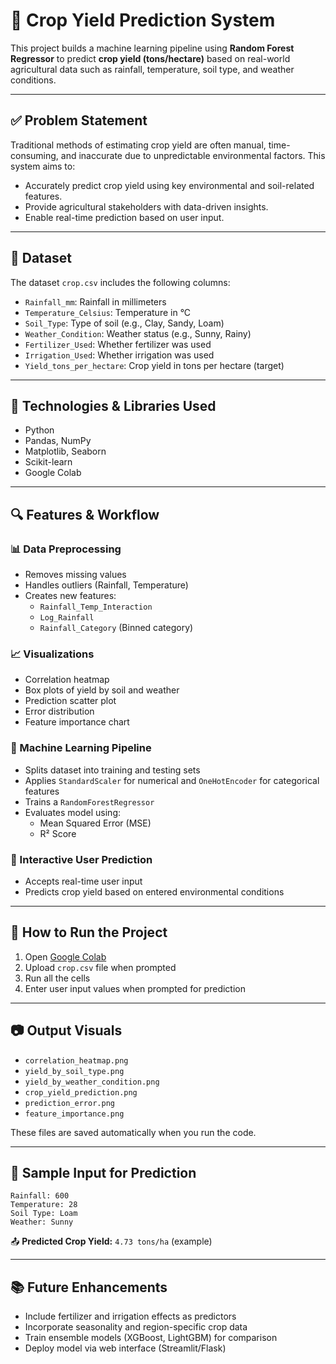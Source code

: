 
# 🌾 Crop Yield Prediction System

This project builds a machine learning pipeline using **Random Forest Regressor** to predict **crop yield (tons/hectare)** based on real-world agricultural data such as rainfall, temperature, soil type, and weather conditions.

---

## ✅ Problem Statement

Traditional methods of estimating crop yield are often manual, time-consuming, and inaccurate due to unpredictable environmental factors. This system aims to:

- Accurately predict crop yield using key environmental and soil-related features.
- Provide agricultural stakeholders with data-driven insights.
- Enable real-time prediction based on user input.

---

## 📁 Dataset

The dataset `crop.csv` includes the following columns:

- `Rainfall_mm`: Rainfall in millimeters
- `Temperature_Celsius`: Temperature in °C
- `Soil_Type`: Type of soil (e.g., Clay, Sandy, Loam)
- `Weather_Condition`: Weather status (e.g., Sunny, Rainy)
- `Fertilizer_Used`: Whether fertilizer was used
- `Irrigation_Used`: Whether irrigation was used
- `Yield_tons_per_hectare`: Crop yield in tons per hectare (target)

---

## 🔧 Technologies & Libraries Used

- Python
- Pandas, NumPy
- Matplotlib, Seaborn
- Scikit-learn
- Google Colab

---

## 🔍 Features & Workflow

### 📊 Data Preprocessing
- Removes missing values
- Handles outliers (Rainfall, Temperature)
- Creates new features:
  - `Rainfall_Temp_Interaction`
  - `Log_Rainfall`
  - `Rainfall_Category` (Binned category)

### 📈 Visualizations
- Correlation heatmap
- Box plots of yield by soil and weather
- Prediction scatter plot
- Error distribution
- Feature importance chart

### 🤖 Machine Learning Pipeline
- Splits dataset into training and testing sets
- Applies `StandardScaler` for numerical and `OneHotEncoder` for categorical features
- Trains a `RandomForestRegressor`
- Evaluates model using:
  - Mean Squared Error (MSE)
  - R² Score

### 👤 Interactive User Prediction
- Accepts real-time user input
- Predicts crop yield based on entered environmental conditions

---

## 📌 How to Run the Project

1. Open [Google Colab](https://colab.research.google.com/)
2. Upload `crop.csv` file when prompted
3. Run all the cells
4. Enter user input values when prompted for prediction

---

## 📷 Output Visuals

- `correlation_heatmap.png`
- `yield_by_soil_type.png`
- `yield_by_weather_condition.png`
- `crop_yield_prediction.png`
- `prediction_error.png`
- `feature_importance.png`

These files are saved automatically when you run the code.

---

## 📌 Sample Input for Prediction

```
Rainfall: 600
Temperature: 28
Soil Type: Loam
Weather: Sunny
```

📤 **Predicted Crop Yield:** `4.73 tons/ha` (example)

---

## 📚 Future Enhancements

- Include fertilizer and irrigation effects as predictors
- Incorporate seasonality and region-specific crop data
- Train ensemble models (XGBoost, LightGBM) for comparison
- Deploy model via web interface (Streamlit/Flask)


